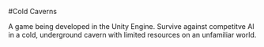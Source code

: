 #Cold Caverns

A game being developed in the Unity Engine. Survive against competitve AI in a cold, underground cavern with limited resources on an unfamiliar world.
